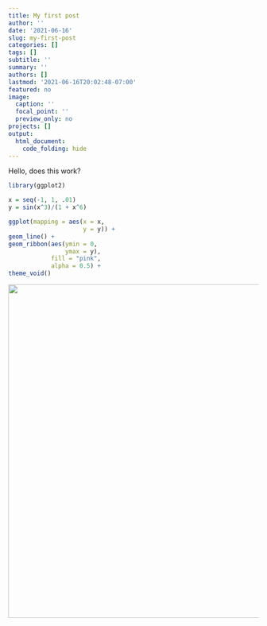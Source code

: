 ```yaml
---
title: My first post
author: ''
date: '2021-06-16'
slug: my-first-post
categories: []
tags: []
subtitle: ''
summary: ''
authors: []
lastmod: '2021-06-16T20:02:48-07:00'
featured: no
image:
  caption: ''
  focal_point: ''
  preview_only: no
projects: []
output: 
  html_document:
    code_folding: hide
---
```


<!-- blogdown::new_post(title = "My first post", -->
<!--                    ext = '.Rmarkdown', -->
<!--                    subdir = "post") -->

Hello, does this work? 


```r
library(ggplot2)

x = seq(-1, 1, .01)
y = sin(x^3)/(1 + x^6)

ggplot(mapping = aes(x = x, 
                     y = y)) +
geom_line() +
geom_ribbon(aes(ymin = 0, 
                ymax = y), 
            fill = "pink", 
            alpha = 0.5) +
theme_void() 
```

<img src="{{< blogdown/postref >}}index_files/figure-html/unnamed-chunk-1-1.png" width="672" />
